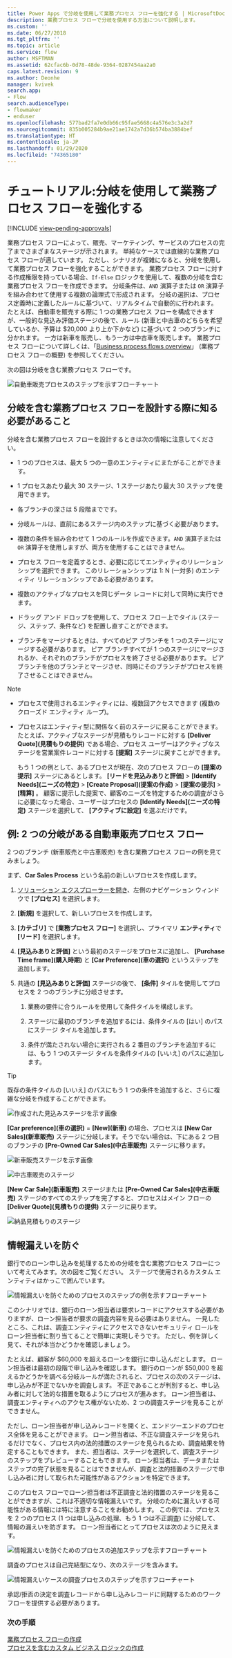 ```yaml
---
title: Power Apps で分岐を使用して業務プロセス フローを強化する | MicrosoftDocs
description: 業務プロセス フローで分岐を使用する方法について説明します。
ms.custom: ''
ms.date: 06/27/2018
ms.tgt_pltfrm: ''
ms.topic: article
ms.service: flow
author: MSFTMAN
ms.assetid: 62cfac6b-0d78-48de-9364-0287454aa2a0
caps.latest.revision: 9
ms.author: Deonhe
manager: kvivek
search.app:
- Flow
search.audienceType:
- flowmaker
- enduser
ms.openlocfilehash: 577bad2fa7e0db66c95fae5668c4a576e3c3a2d7
ms.sourcegitcommit: 835b005284b9ae21ae1742a7d36b574ba3884bef
ms.translationtype: HT
ms.contentlocale: ja-JP
ms.lasthandoff: 01/29/2020
ms.locfileid: "74365180"
---
```

# <a name="tutorial-enhance-business-process-flows-with-branching"></a>チュートリアル:分岐を使用して業務プロセス フローを強化する
[!INCLUDE [view-pending-approvals](includes/cc-rebrand.md)]

業務プロセス フローによって、販売、マーケティング、サービスのプロセスの完了までさまざまなステージが示されます。 単純なケースでは直線的な業務プロセス フローが適しています。 ただし、シナリオが複雑になると、分岐を使用して業務プロセス フローを強化することができます。 業務プロセス フローに対する作成権限を持っている場合、`If-Else` ロジックを使用して、複数の分岐を含む業務プロセス フローを作成できます。 分岐条件は、`AND` 演算子または `OR` 演算子を組み合わせて使用する複数の論理式で形成されます。 分岐の選択は、プロセス定義時に定義したルールに基づいて、リアルタイムで自動的に行われます。 たとえば、自動車を販売する際に 1 つの業務プロセス フローを構成できますが、一般的な見込み評価ステージの後で、ルール (新車と中古車のどちらを希望しているか、予算は $20,000 より上か下かなど) に基づいて 2 つのブランチに分かれます。 一方は新車を販売し、もう一方は中古車を販売します。 業務プロセス フローについて詳しくは、「[Business process flows overview](business-process-flows-overview.md)」 (業務プロセス フローの概要) を参照してください。  
  
 次の図は分岐を含む業務プロセス フローです。  
  
 ![自動車販売プロセスのステップを示すフローチャート](media/example-car-sales-flow-chart.png "自動車販売プロセスのステップを示すフローチャート")  
  
<a name="Points"></a>   
## <a name="what-you-need-to-know-when-designing-business-process-flows-with-branches"></a>分岐を含む業務プロセス フローを設計する際に知る必要があること  
 分岐を含む業務プロセス フローを設計するときは次の情報に注意してください。  
  
-   1 つのプロセスは、最大 5 つの一意のエンティティにまたがることができます。  
  
-   1 プロセスあたり最大 30 ステージ、1 ステージあたり最大 30 ステップを使用できます。  
  
-   各ブランチの深さは 5 段階までです。  
  
-   分岐ルールは、直前にあるステージ内のステップに基づく必要があります。  
  
-   複数の条件を組み合わせて 1 つのルールを作成できます。`AND` 演算子または `OR` 演算子を使用しますが、両方を使用することはできません。  
  
-   プロセス フローを定義するとき、必要に応じてエンティティのリレーションシップを選択できます。 このリレーションシップは 1: N (一対多) のエンティティ リレーションシップである必要があります。  
  
-   複数のアクティブなプロセスを同じデータ レコードに対して同時に実行できます。  
  
-   ドラッグ アンド ドロップを使用して、プロセス フロー上でタイル (ステージ、ステップ、条件など) を配置し直すことができます。  
  
-   ブランチをマージするときは、すべてのピア ブランチを 1 つのステージにマージする必要があります。 ピア ブランチすべてが 1 つのステージにマージされるか、それぞれのブランチがプロセスを終了させる必要があります。 ピア ブランチを他のブランチとマージさせ、同時にそのブランチがプロセスを終了させることはできません。  
  
> [!NOTE]
> - プロセスで使用されるエンティティには、複数回アクセスできます (複数のクローズド エンティティ ループ)。  
> - プロセスはエンティティ型に関係なく前のステージに戻ることができます。 たとえば、アクティブなステージが見積もりレコードに対する **[Deliver Quote]\(見積もりの提供\)** である場合、プロセス ユーザーはアクティブなステージを営業案件レコードに対する **[提案]** ステージに戻すことができます。  
>   
>   もう 1 つの例として、あるプロセスが現在、次のプロセス フローの **[提案の提示]** ステージにあるとします。 **[リードを見込みありと評価]**  >  **[Identify Needs]\(ニーズの特定\)**  >  **[Create Proposal]\(提案の作成\)**  >  **[提案の提示]**  >  **[精算]** 。 顧客に提示した提案で、顧客のニーズを特定するための調査がさらに必要になった場合、ユーザーはプロセスの **[Identify Needs]\(ニーズの特定\)** ステージを選択して、 **[アクティブに設定]** を選ぶだけです。  
  
<a name="CarSelling365"></a>   
## <a name="example-car-selling-process-flow-with-two-branches"></a>例: 2 つの分岐がある自動車販売プロセス フロー
 
2 つのブランチ (新車販売と中古車販売) を含む業務プロセス フローの例を見てみましょう。  
  
 まず、**Car Sales Process** という名前の新しいプロセスを作成します。  
  
1.  [ソリューション エクスプローラーを開き](/powerapps/maker/model-driven-apps/advanced-navigation#solution-explorer)、左側のナビゲーション ウィンドウで **[プロセス]** を選択します。  
  
2.  **[新規]** を選択して、新しいプロセスを作成します。  
  
3.  **[カテゴリ]** で **[業務プロセス フロー]** を選択し、プライマリ **エンティティ**で **[リード]** を選択します。  
  
4.  **[見込みありと評価]** という最初のステージをプロセスに追加し、 **[Purchase Time frame]\(購入時期\)** と **[Car Preference]\(車の選択\)** というステップを追加します。  
  
5.  共通の **[見込みありと評価]** ステージの後で、 **[条件]** タイルを使用してプロセスを 2 つのブランチに分岐させます。  
  
    1.  業務の要件に合うルールを使用して条件タイルを構成します。  
  
    2.  ステージに最初のブランチを追加するには、条件タイルの [はい] のパスにステージ タイルを追加します。  
  
    3.  条件が満たされない場合に実行される 2 番目のブランチを追加するには、もう 1 つのステージ タイルを条件タイルの [いいえ] のパスに追加します。  
  
> [!TIP]
>  既存の条件タイルの [いいえ] のパスにもう 1 つの条件を追加すると、さらに複雑な分岐を作成することができます。  
  
 ![作成された見込みステージを示す画像](media/example-car-sales-qualify-stage.JPG "作成された見込みステージを示す画像")  
  
 **[Car preference]\(車の選択\)**  =  **[New]\(新車\)** の場合、プロセスは **[New Car Sales]\(新車販売\)** ステージに分岐します。そうでない場合は、下にある 2 つ目のブランチの **[Pre-Owned Car Sales]\(中古車販売\)** ステージに移ります。  
  
 ![新車販売ステージを示す画像](media/example-car-sales-new-stage-1.JPG "新車販売ステージを示す画像")  
  
 ![中古車販売のステージ](media/example-car-sales-pre-owned-stage.JPG "中古車販売のステージ")  
  
 **[New Car Sale]\(新車販売\)** ステージまたは **[Pre-Owned Car Sales]\(中古車販売\)** ステージのすべてのステップを完了すると、プロセスはメイン フローの **[Deliver Quote]\(見積もりの提供\)** ステージに戻ります。  
  
 ![納品見積もりのステージ](media/example-car-sales-deliver-quote-stage.JPG "納品見積もりのステージ")  
  
<a name="PreventInformation"></a>   
## <a name="prevent-information-disclosure"></a>情報漏えいを防ぐ  
 銀行でのローン申し込みを処理するための分岐を含む業務プロセス フローについて考えてみます。次の図をご覧ください。 ステージで使用されるカスタム エンティティはかっこで囲んでいます。  
  
 ![情報漏えいを防ぐためのプロセスのステップの例を示すフローチャート](media/example-car-sales-flow-chart-process-prevent-information-disclosure.png "情報漏えいを防ぐためのプロセスのステップの例を示すフローチャート")  
  
 このシナリオでは、銀行のローン担当者は要求レコードにアクセスする必要がありますが、ローン担当者が要求の調査内容を見る必要はありません。 一見したところ、これは、調査エンティティにアクセスできないセキュリティ ロールをローン担当者に割り当てることで簡単に実現しそうです。 ただし、例を詳しく見て、それが本当かどうかを確認しましょう。  
  
 たとえば、顧客が $60,000 を超えるローンを銀行に申し込んだとします。 ローン担当者は最初の段階で申し込みを確認します。 銀行のローンが $50,000 を超えるかどうかを調べる分岐ルールが満たされると、プロセスの次のステージは、申し込みが不正でないかを調査します。 不正であることが判別すると、申し込み者に対して法的な措置を取るようにプロセスが進みます。 ローン担当者は、調査エンティティへのアクセス権がないため、2 つの調査ステージを見ることができません。  
  
 ただし、ローン担当者が申し込みレコードを開くと、エンドツーエンドのプロセス全体を見ることができます。 ローン担当者は、不正な調査ステージを見られるだけでなく、プロセス内の法的措置のステージを見られるため、調査結果を特定することもできます。 また、担当者は、ステージを選択して、調査ステージのステップをプレビューすることもできます。 ローン担当者は、データまたはステップの完了状態を見ることはできませんが、調査と法的措置のステージで申し込み者に対して取られた可能性があるアクションを特定できます。  
  
 このプロセス フローでローン担当者は不正調査と法的措置のステージを見ることができますが、これは不適切な情報漏えいです。 分岐のために漏えいする可能性がある情報には特に注意することをお勧めします。 この例では、プロセスを 2 つのプロセス (1 つは申し込みの処理、もう 1 つは不正調査) に分岐して、情報の漏えいを防ぎます。 ローン担当者にとってプロセスは次のように見えます。  
  
 ![情報漏えいを防ぐためのプロセスの追加ステップを示すフローチャート](media/example-car-sales-flow-chart-additional-steps-prevent-information-disclosure.png "情報漏えいを防ぐためのプロセスの追加ステップを示すフローチャート")  
  
 調査のプロセスは自己完結型になり、次のステージを含みます。  
  
 ![情報漏えいケースの調査プロセスのステップを示すフローチャート](media/example-car-sales-flow-chart-investigation-information-disclosure-case.png "情報漏えいケースの調査プロセスのステップを示すフローチャート")  
  
 承認/拒否の決定を調査レコードから申し込みレコードに同期するためのワークフローを提供する必要があります。  
  
### <a name="next-steps"></a>次の手順  
 [業務プロセス フローの作成](create-business-process-flow.md)   
 [プロセスを含むカスタム ビジネス ロジックの作成](guide-staff-through-common-tasks-processes.md)   
 
